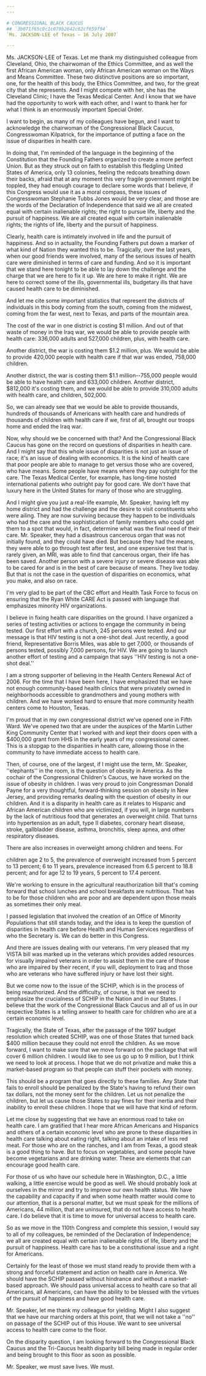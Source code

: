 ```yaml
---
---

# CONGRESSIONAL BLACK CAUCUS
## `3b071f65c0c1c079b2642c62cf659f94`
`Ms. JACKSON-LEE of Texas — 16 July 2007`

---
```



Ms. JACKSON-LEE of Texas. Let me thank my distinguished colleague 
from Cleveland, Ohio, the chairwoman of the Ethics Committee, and as 
well the first African American woman, only African American woman on 
the Ways and Means Committee. These two distinctive positions are so 
important, one, for the health of this body, the Ethics Committee, and 
two, for the great city that she represents. And I might compete with 
her, she has the Cleveland Clinic; I have the Texas Medical Center. And 
I know that we have had the opportunity to work with each other, and I 
want to thank her for what I think is an enormously important Special 
Order.

I want to begin, as many of my colleagues have begun, and I want to 
acknowledge the chairwoman of the Congressional Black Caucus, 
Congresswoman Kilpatrick, for the importance of putting a face on the 
issue of disparities in health care.

In doing that, I'm reminded of the language in the beginning of the 
Constitution that the Founding Fathers organized to create a more 
perfect Union. But as they struck out on faith to establish this 
fledgling United States of America, only 13 colonies, feeling the 
redcoats breathing down their backs, afraid that at any moment this 
very fragile government might be toppled, they had enough courage to 
declare some words that I believe, if this Congress would use it as a 
moral compass, these issues of Congresswoman Stephanie Tubbs Jones 
would be very clear, and those are the words of the Declaration of 
Independence that said we all are created equal with certain 
inalienable rights; the right to pursue life, liberty and the pursuit 
of happiness. We are all created equal with certain inalienable rights; 
the rights of life, liberty and the pursuit of happiness.

Clearly, health care is intimately involved in life and the pursuit 
of happiness. And so in actuality, the Founding Fathers put down a 
marker of what kind of Nation they wanted this to be. Tragically, over 
the last years, when our good friends were involved, many of the 
serious issues of health care were diminished in terms of care and 
funding. And so it is important that we stand here tonight to be able 
to lay down the challenge and the charge that we are here to fix it up. 
We are here to make it right. We are here to correct some of the ills, 
governmental ills, budgetary ills that have caused health care to be 
diminished.

And let me cite some important statistics that represent the 
districts of individuals in this body coming from the south, coming 
from the midwest, coming from the far west, next to Texas, and parts of 
the mountain area.

The cost of the war in one district is costing $1 million. And out of 
that waste of money in the Iraq war, we would be able to provide people 
with health care: 336,000 adults and 527,000 children, plus, with 
health care.

Another district, the war is costing them $1.2 million, plus. We 
would be able to provide 420,000 people with health care if that war 
was ended, 758,000 children.

Another district, the war is costing them $1.1 million--755,000 
people would be able to have health care and 633,000 children. Another 
district, $812,000 it's costing them, and we would be able to provide 
310,000 adults with health care, and children, 502,000.

So, we can already see that we would be able to provide thousands, 
hundreds of thousands of Americans with health care and hundreds of 
thousands of children with health care if we, first of all, brought our 
troops home and ended the Iraq war.

Now, why should we be concerned with that? And the Congressional 
Black Caucus has gone on the record on questions of disparities in 
health care. And I might say that this whole issue of disparities is 
not just an issue of race; it's an issue of dealing with economics. It 
is the kind of health care that poor people are able to manage to get 
versus those who are covered, who have means. Some people have means 
where they pay outright for the care. The Texas Medical Center, for 
example, has long-time hosted international patients who outright pay 
for good care. We don't have that luxury here in the United States for 
many of those who are struggling.

And I might give you just a real-life example, Mr. Speaker, having 
left my home district and had the challenge and the desire to visit 
constituents who were ailing. They are now surviving because they 
happen to be individuals who had the care and the sophistication of 
family members who could get them to a spot that would, in fact, 
determine what was the final need of their care. Mr. Speaker, they had 
a disastrous cancerous organ that was not initially found, and they 
could have died. But because they had the means, they were able to go 
through test after test, and one expensive test that is rarely given, 
an MRI, was able to find that cancerous organ, their life has been 
saved. Another person with a severe injury or severe disease was able 
to be cared for and is in the best of care because of means. They live 
today. But that is not the case in the question of disparities on 
economics, what you make, and also on race.

I'm very glad to be part of the CBC effort and Health Task Force to 
focus on ensuring that the Ryan White CARE Act is passed with language 
that emphasizes minority HIV organizations.

I believe in fixing health care disparities on the ground. I have 
organized a series of testing activities or actions to engage the 
community in being tested. Our first effort with a church, 245 persons 
were tested. And our message is that HIV testing is not a one-shot 
deal. Just recently, a good friend, Representative Borris Miles, was 
able to get 7,000, or thousands of persons tested, possibly 7,000 
persons, for HIV. We are going to launch another effort of testing and 
a campaign that says ''HIV testing is not a one-shot deal.''


I am a strong supporter of believing in the Health Centers Renewal 
Act of 2006. For the time that I have been here, I have emphasized that 
we have not enough community-based health clinics that were privately 
owned in neighborhoods accessible to grandmothers and young mothers 
with children. And we have worked hard to ensure that more community 
health centers come to Houston, Texas.

I'm proud that in my own congressional district we've opened one in 
Fifth Ward. We've opened two that are under the auspices of the Martin 
Luther King Community Center that I worked with and kept their doors 
open with a $400,000 grant from HHS in the early years of my 
congressional career. This is a stopgap to the disparities in health 
care, allowing those in the community to have immediate access to 
health care.

Then, of course, one of the largest, if I might use the term, Mr. 
Speaker, ''elephants'' in the room, is the question of obesity in 
America. As the cochair of the Congressional Children's Caucus, we have 
worked on the issue of obesity in children. I was very proud to join 
Congressman Donald Payne for a very thoughtful, forward-thinking 
session on obesity in New Jersey, and providing remarks dealing with 
the question of obesity in our children. And it is a disparity in 
health care as it relates to Hispanic and African American children who 
are victimized, if you will, in large numbers by the lack of nutritious 
food that generates an overweight child. That turns into hypertension 
as an adult, type II diabetes, coronary heart disease, stroke, 
gallbladder disease, asthma, bronchitis, sleep apnea, and other 
respiratory diseases.

There are also increases in overweight among children and teens. For


children age 2 to 5, the prevalence of overweight increased from 5 
percent to 13 percent; 6 to 11 years, prevalence increased from 6.5 
percent to 18.8 percent; and for age 12 to 19 years, 5 percent to 17.4 
percent.

We're working to ensure in the agricultural reauthorization bill 
that's coming forward that school lunches and school breakfasts are 
nutritious. That has to be for those children who are poor and are 
dependent upon those meals as sometimes their only meal.

I passed legislation that involved the creation of an Office of 
Minority Populations that still stands today, and the idea is to keep 
the question of disparities in health care before Health and Human 
Services regardless of who the Secretary is. We can do better in this 
Congress.

And there are issues dealing with our veterans. I'm very pleased that 
my VISTA bill was marked up in the veterans which provides added 
resources for visually impaired veterans in order to assist them in the 
care of those who are impaired by their recent, if you will, deployment 
to Iraq and those who are veterans who have suffered injury or have 
lost their sight.

But we come now to the issue of the SCHIP, which is in the process of 
being reauthorized. And the difficulty, of course, is that we need to 
emphasize the crucialness of SCHIP in the Nation and in our States. I 
believe that the work of the Congressional Black Caucus and all of us 
in our respective States is a telling answer to health care for 
children who are at a certain economic level.

Tragically, the State of Texas, after the passage of the 1997 budget 
resolution which created SCHIP, was one of those States that turned 
back $400 million because they could not enroll the children. As we 
move forward, I want to make sure that we move forward on the package 
that will cover 6 million children. I would like to see us go up to 9 
million, but I think we need to look at process. I hope that we do not 
privatize and make this a market-based program so that people can stuff 
their pockets with money.



This should be a program that goes directly to these families. Any 
State that fails to enroll should be penalized by the State's having to 
refund their own tax dollars, not the money sent for the children. Let 
us not penalize the children, but let us cause those States to pay 
fines for their inertia and their inability to enroll these children. I 
hope that we will have that kind of reform.

Let me close by suggesting that we have an enormous road to take on 
health care. I am gratified that I hear more African Americans and 
Hispanics and others of a certain economic level who are prone to these 
disparities in health care talking about eating right, talking about an 
intake of less red meat. For those who are on the ranches, and I am 
from Texas, a good steak is a good thing to have. But to focus on 
vegetables, and some people have become vegetarians and are drinking 
water. These are elements that can encourage good health care.

For those of us who have our schedule here in Washington, D.C., a 
little walking, a little exercise would be good as well. We should 
probably look at ourselves in the mirror and try to improve our own 
health status. We have the capability and capacity if and when some 
health matter would come to our attention, that is a personal matter, 
but we must speak for the millions of Americans, 44 million, that are 
uninsured, that do not have access to health care. I do believe that it 
is time to move for universal access to health care.

So as we move in the 110th Congress and complete this session, I 
would say to all of my colleagues, be reminded of the Declaration of 
Independence; we all are created equal with certain inalienable rights 
of life, liberty and the pursuit of happiness. Health care has to be a 
constitutional issue and a right for Americans.

Certainly for the least of those we must stand ready to provide them 
with a strong and forceful statement and action on health care in 
America. We should have the SCHIP passed without hindrance and without 
a market-based approach. We should pass universal access to health care 
so that all Americans, all Americans, can have the ability to be 
blessed with the virtues of the pursuit of happiness and have good 
health care.

Mr. Speaker, let me thank my colleague for yielding. Might I also 
suggest that we have our marching orders at this point, that we will 
not take a ''no'' on passage of the SCHIP out of this House. We want to 
see universal access to health care come to the floor.

On the disparity question, I am looking forward to the Congressional 
Black Caucus and the Tri-Caucus health disparity bill being made in 
regular order and being brought to this floor as soon as possible.

Mr. Speaker, we must save lives. We must.